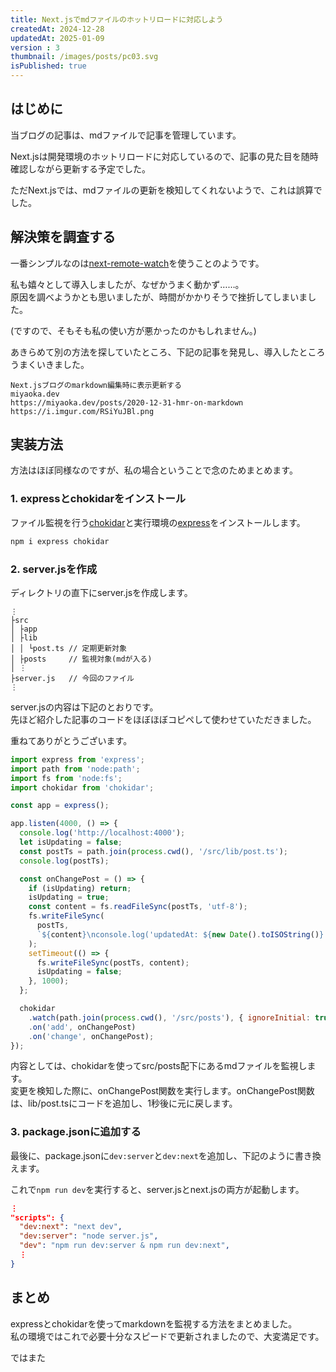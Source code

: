 ```yaml
---
title: Next.jsでmdファイルのホットリロードに対応しよう
createdAt: 2024-12-28
updatedAt: 2025-01-09
version : 3
thumbnail: /images/posts/pc03.svg
isPublished: true
---
```

## はじめに
当ブログの記事は、mdファイルで記事を管理しています。

Next.jsは開発環境のホットリロードに対応しているので、記事の見た目を随時確認しながら更新する予定でした。

ただNext.jsでは、mdファイルの更新を検知してくれないようで、これは誤算でした。

## 解決策を調査する
一番シンプルなのは[next-remote-watch](https://github.com/hashicorp/next-remote-watch)を使うことのようです。


私も嬉々として導入しましたが、なぜかうまく動かず……。  
原因を調べようかとも思いましたが、時間がかかりそうで挫折してしまいました。

(ですので、そもそも私の使い方が悪かったのかもしれません。)

あきらめて別の方法を探していたところ、下記の記事を発見し、導入したところうまくいきました。
```Link
Next.jsブログのmarkdown編集時に表示更新する
miyaoka.dev
https://miyaoka.dev/posts/2020-12-31-hmr-on-markdown
https://i.imgur.com/RSiYuJBl.png
```

## 実装方法
方法はほぼ同様なのですが、私の場合ということで念のためまとめます。

### 1. expressとchokidarをインストール
ファイル監視を行う[chokidar](https://github.com/paulmillr/chokidar)と実行環境の[express](https://github.com/expressjs/express)をインストールします。

```bash
npm i express chokidar
```

### 2. server.jsを作成
ディレクトリの直下にserver.jsを作成します。
```
⋮
├src
│ ├app
│ ├lib
│ │ └post.ts // 定期更新対象
│ ├posts     // 監視対象(mdが入る)
│ ⋮
├server.js   // 今回のファイル
⋮
```
server.jsの内容は下記のとおりです。  
先ほど紹介した記事のコードをほぼほぼコピペして使わせていただきました。

重ねてありがとうございます。
```js
import express from 'express';
import path from 'node:path';
import fs from 'node:fs';
import chokidar from 'chokidar';

const app = express();

app.listen(4000, () => {
  console.log('http://localhost:4000');
  let isUpdating = false;
  const postTs = path.join(process.cwd(), '/src/lib/post.ts');
  console.log(postTs);

  const onChangePost = () => {
    if (isUpdating) return;
    isUpdating = true;
    const content = fs.readFileSync(postTs, 'utf-8');
    fs.writeFileSync(
      postTs,
      `${content}\nconsole.log('updatedAt: ${new Date().toISOString()}')`,
    );
    setTimeout(() => {
      fs.writeFileSync(postTs, content);
      isUpdating = false;
    }, 1000);
  };

  chokidar
    .watch(path.join(process.cwd(), '/src/posts'), { ignoreInitial: true })
    .on('add', onChangePost)
    .on('change', onChangePost);
});
```
内容としては、chokidarを使ってsrc/posts配下にあるmdファイルを監視します。  
変更を検知した際に、onChangePost関数を実行します。onChangePost関数は、lib/post.tsにコードを追加し、1秒後に元に戻します。

### 3. package.jsonに追加する
最後に、package.jsonに```dev:server```と```dev:next```を追加し、下記のように書き換えます。


これで```npm run dev```を実行すると、server.jsとnext.jsの両方が起動します。
```json
⋮
"scripts": {
  "dev:next": "next dev",
  "dev:server": "node server.js",
  "dev": "npm run dev:server & npm run dev:next",
  ⋮
}
```

## まとめ
expressとchokidarを使ってmarkdownを監視する方法をまとめました。  
私の環境ではこれで必要十分なスピードで更新されましたので、大変満足です。

ではまた
